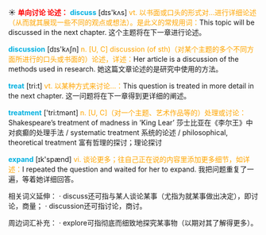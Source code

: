 ☀ <font color="red">**单向讨论 论述：**</font>
<font color="sky blue">**discuss**</font> [dɪs'kʌs] 
<font color="orange">vt. 以书面或口头的形式对…进行详细论述（从而就其展现一些不同的观点或想法）。是此义的常规用词：</font>This topic will be discussed in the next chapter. 这个主题将在下一章进行论述。

<font color="sky blue">**discussion**</font> [dɪs'kʌʃn] 
<font color="orange">n. [U, C] discussion (of sth)（对某个主题的多个不同方面所进行的口头或书面的）论述，详述：</font>Her article is a discussion of the methods used in research. 她这篇文章论述的是研究中使用的方法。

<font color="sky blue">**treat**</font> [tri:t] 
<font color="orange">vt. 以某种方式来讨论…：</font>This question is treated in more detail in the next chapter. 这一问题将在下一章得到更详细的阐述。

<font color="sky blue">**treatment**</font> ['tri:tmənt] 
<font color="orange">n. [U, C]（对一个主题、艺术作品等的）处理或讨论：</font>Shakespeare’s treatment of madness in ‘King Lear’ 莎士比亚在《李尔王》中对疯癫的处理手法 / systematic treatment 系统的论述 / philosophical, theoretical treatment 富有哲理的探讨；理论探讨

<font color="sky blue">**expand**</font> [ɪk'spænd] 
<font color="orange">vi. 谈论更多；往自己正在说的内容里添加更多细节，如详述：</font>I repeated the question and waited for her to expand. 我把问题重复了一遍，等着她详细回答。

相关词义延伸：
· discuss还可指与某人谈论某事（尤指为就某事做出决定），即讨论，商量；
· discussion还可指讨论，商讨。

周边词汇补充：
· explore可指彻底而细致地探究某事物（以期对其了解得更多）。
